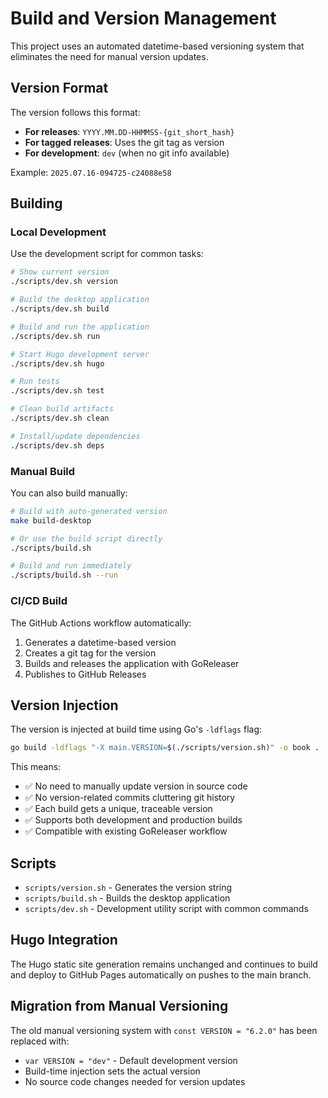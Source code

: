 # Build and Version Management

This project uses an automated datetime-based versioning system that eliminates the need for manual version updates.

## Version Format

The version follows this format:
- **For releases**: `YYYY.MM.DD-HHMMSS-{git_short_hash}`
- **For tagged releases**: Uses the git tag as version
- **For development**: `dev` (when no git info available)

Example: `2025.07.16-094725-c24088e58`

## Building

### Local Development

Use the development script for common tasks:

```bash
# Show current version
./scripts/dev.sh version

# Build the desktop application
./scripts/dev.sh build

# Build and run the application
./scripts/dev.sh run

# Start Hugo development server
./scripts/dev.sh hugo

# Run tests
./scripts/dev.sh test

# Clean build artifacts
./scripts/dev.sh clean

# Install/update dependencies
./scripts/dev.sh deps
```

### Manual Build

You can also build manually:

```bash
# Build with auto-generated version
make build-desktop

# Or use the build script directly
./scripts/build.sh

# Build and run immediately
./scripts/build.sh --run
```

### CI/CD Build

The GitHub Actions workflow automatically:
1. Generates a datetime-based version
2. Creates a git tag for the version
3. Builds and releases the application with GoReleaser
4. Publishes to GitHub Releases

## Version Injection

The version is injected at build time using Go's `-ldflags` flag:

```bash
go build -ldflags "-X main.VERSION=$(./scripts/version.sh)" -o book .
```

This means:
- ✅ No need to manually update version in source code
- ✅ No version-related commits cluttering git history
- ✅ Each build gets a unique, traceable version
- ✅ Supports both development and production builds
- ✅ Compatible with existing GoReleaser workflow

## Scripts

- `scripts/version.sh` - Generates the version string
- `scripts/build.sh` - Builds the desktop application
- `scripts/dev.sh` - Development utility script with common commands

## Hugo Integration

The Hugo static site generation remains unchanged and continues to build and deploy to GitHub Pages automatically on pushes to the main branch.

## Migration from Manual Versioning

The old manual versioning system with `const VERSION = "6.2.0"` has been replaced with:
- `var VERSION = "dev"` - Default development version
- Build-time injection sets the actual version
- No source code changes needed for version updates
